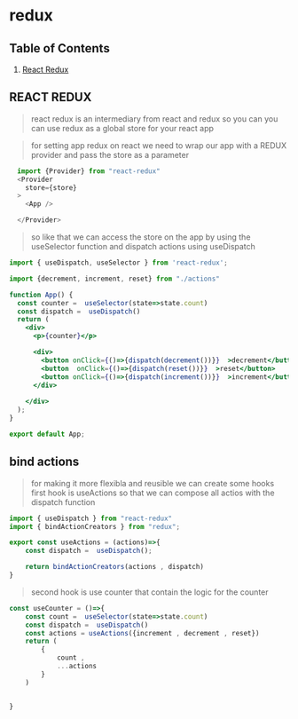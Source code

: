 # redux
## Table of Contents
1. [React Redux](#react-redux)
## REACT REDUX

> react redux is an intermediary from  react and redux so you can you can use redux as a global store for your react app


> for setting app redux on react we need to  wrap our app with a REDUX provider and pass the store as a parameter
```js
  import {Provider} from "react-redux"
  <Provider
    store={store}
  >
    <App />

  </Provider>

```
> so like that we can access the store on the app by using the useSelector function and dispatch actions using useDispatch


```jsx
import { useDispatch, useSelector } from 'react-redux';

import {decrement, increment, reset} from "./actions"

function App() {
  const counter =  useSelector(state=>state.count)
  const dispatch =  useDispatch()
  return (
    <div>
      <p>{counter}</p>

      <div>
        <button onClick={()=>{dispatch(decrement())}}  >decrement</button>
        <button  onClick={()=>{dispatch(reset())}}  >reset</button>
        <button onClick={()=>{dispatch(increment())}}  >increment</button>
      </div>
    
    </div>
  );
}

export default App;

```



## bind actions 

> for making  it more flexibla and reusible we can create some hooks 
> first hook is useActions  so that we can compose all actios with the dispatch function

```jsx
import { useDispatch } from "react-redux"
import { bindActionCreators } from "redux";

export const useActions = (actions)=>{
    const dispatch =  useDispatch();

    return bindActionCreators(actions , dispatch)
}

```
> second hook is use counter that contain the logic for the counter

```jsx
const useCounter = ()=>{
    const count =  useSelector(state=>state.count)
    const dispatch =  useDispatch()
    const actions = useActions({increment , decrement , reset})
    return (
        {
            count , 
            ...actions
        }
    )


}



```